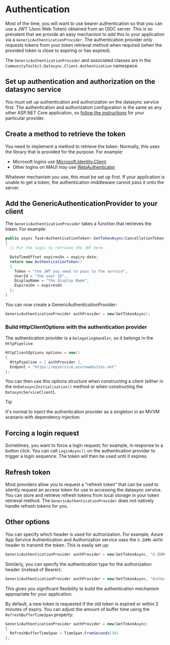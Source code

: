 # Authentication

Most of the time, you will want to use bearer authentication so that you can use a JWT (Json Web Token) obtained from an OIDC server.  This is so prevalent that we provide an easy mechanism to add this to your application via a `GenericAuthenticationProvider`.  The authentication provider only requests tokens from your token retrieval method when required (when the provided token is close to expiring or has expired).

The `GenericAuthenticationProvider` and associated classes are in the `CommunityToolkit.Datasync.Client.Authentication` namespace.

## Set up authentication and authorization on the datasync service

You must set up authentication and authorization on the datasync service first.  The authentication and authorization configuration is the same as any other ASP.NET Core application, so [follow the instructions](https://learn.microsoft.com/aspnet/core/security/) for your particular provider.

## Create a method to retrieve the token

You need to implement a method to retrieve the token.  Normally, this uses the library that is provided for the purpose.  For example:

* Microsoft logins use [Microsoft.Identity.Client](https://www.nuget.org/packages/Microsoft.Identity.Client).
* Other logins on MAUI may use [WebAuthenticator](https://learn.microsoft.com/dotnet/maui/platform-integration/communication/authentication)

Whatever mechanism you use, this must be set up first. If your application is unable to get a token, the authentication middleware cannot pass it onto the server.

## Add the GenericAuthenticationProvider to your client

The `GenericAuthenticationProvider` takes a function that retrieves the token.  For example:

```csharp
public async Task<AuthenticationToken> GetTokenAsync(CancellationToken cancellationToken = default)
{
  // Put the logic to retrieve the JWT here.

  DateTimeOffset expiresOn = expiry-date;
  return new AuthenticationToken() 
  {
    Token = "the JWT you need to pass to the service",
    UserId = "the user ID",
    DisplayName = "the display Name",
    ExpiresOn = expiresOn
  };
}
```

You can now create a GenericAuthenticationProvider:

```csharp
GenericAuthenticationProvider authProvider = new(GetTokenAsync);
```

### Build HttpClientOptions with the authentication provider

The authentication provider is a `DelegatingHandler`, so it belongs in the `HttpPipeline`:

```csharp
HttpClientOptions options = new() 
{
  HttpPipeline = [ authProvider ],
  Endpont = "https://myservice.azurewebsites.net"
};
```

You can then use this options structure when constructing a client (either in the `OnDatasyncInitialization()` method or when constructing the `DatasyncServiceClient`).

> [!TIP]
> It's normal to inject the authentication provider as a singleton in an MVVM scenario with dependency injection.

## Forcing a login request

Sometimes, you want to force a login request; for example, in response to a button click.  You can call `LoginAsync()` on the authentication provider to trigger a login sequence.  The token will then be used until it expires.

## Refresh token

Most providers allow you to request a "refresh token" that can be used to silently request an access token for use in accessing the datasync service. You can store and retrieve refresh tokens from local storage in your token retrieval method.  The `GenericAuthenticationProvider` does not natively handle refresh tokens for you.

## Other options

You can specify which header is used for authorization.  For example, Azure App Service Authentication and Authorization service uses the `X-ZUMO-AUTH` header to transmit the token.  This is easily set up:

```csharp
GenericAuthenticationProvider authProvider = new(GetTokenAsync, "X-ZUMO-AUTH");
```

Similarly, you can specify the authentication type for the authorization header (instead of Bearer):

```csharp
GenericAuthenticationProvider authProvider = new(GetTokenAsync, "Authorization", "Basic");
```

This gives you significant flexibility to build the authentication mechanism appropriate for your application.

By default, a new token is requested if the old token is expired or within 2 minutes of expiry.  You can adjust the amount of buffer time using the `RefreshBufferTimeSpan` property:

```csharp
GenericAuthenticationProvider authProvider = new(GetTokenAsync)
{
  RefreshBufferTimeSpan = TimeSpan.FromSeconds(30)
};
```

